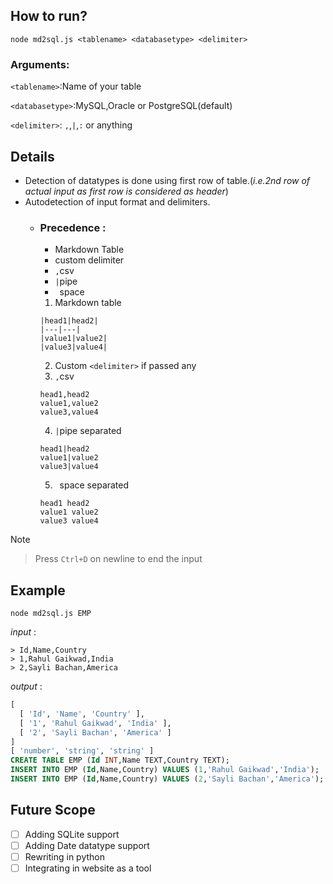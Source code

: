 ## How to run?
```
node md2sql.js <tablename> <databasetype> <delimiter>
```
### Arguments:
`<tablename>`:Name of your table

`<databasetype>`:MySQL,Oracle or PostgreSQL(default)

`<delimiter>`: `,`,`|`,`:` or anything


## Details
- Detection of datatypes is done using first row of table.(*i.e.2nd row of actual input as first row is considered as header*)
- Autodetection of input format and delimiters.
  - ### Precedence :
    - Markdown Table
    - custom delimiter
    - `,`csv
    - `|`pipe
    - ` `space
    1. Markdown table
    ```
    |head1|head2|
    |---|---|
    |value1|value2|
    |value3|value4|
    ```
    2. Custom `<delimiter>` if passed any
    4. `,`csv
    ```
    head1,head2
    value1,value2
    value3,value4
    ```
    4. `|`pipe separated
    ```
    head1|head2
    value1|value2
    value3|value4
    ```
    5. ` `space separated
    ```
    head1 head2
    value1 value2
    value3 value4
    ```
> [!NOTE]
> > Press `Ctrl+D` on newline to end the input
## Example
```
node md2sql.js EMP
```
*input* :
```
> Id,Name,Country
> 1,Rahul Gaikwad,India
> 2,Sayli Bachan,America
```
*output* :
```sql
[
  [ 'Id', 'Name', 'Country' ],
  [ '1', 'Rahul Gaikwad', 'India' ],
  [ '2', 'Sayli Bachan', 'America' ]
]
[ 'number', 'string', 'string' ]
CREATE TABLE EMP (Id INT,Name TEXT,Country TEXT);
INSERT INTO EMP (Id,Name,Country) VALUES (1,'Rahul Gaikwad','India');
INSERT INTO EMP (Id,Name,Country) VALUES (2,'Sayli Bachan','America');
```


## Future Scope
- [ ] Adding SQLite support
- [ ] Adding Date datatype support
- [ ] Rewriting in python
- [ ] Integrating in website as a tool
